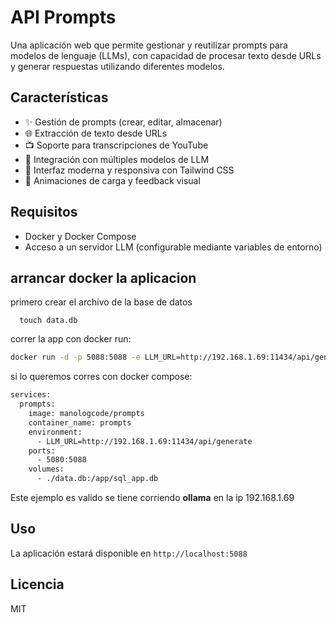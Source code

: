 # API Prompts

Una aplicación web que permite gestionar y reutilizar prompts para modelos de lenguaje (LLMs), con capacidad de procesar texto desde URLs y generar respuestas utilizando diferentes modelos.

## Características

- ✨ Gestión de prompts (crear, editar, almacenar)
- 🌐 Extracción de texto desde URLs
- 📺 Soporte para transcripciones de YouTube
- 🤖 Integración con múltiples modelos de LLM
- 🎨 Interfaz moderna y responsiva con Tailwind CSS
- 🔄 Animaciones de carga y feedback visual

## Requisitos

- Docker y Docker Compose
- Acceso a un servidor LLM (configurable mediante variables de entorno)

## arrancar docker la aplicacion

primero crear el archivo de la base de datos

      touch data.db

correr la app con docker run:
```bash
docker run -d -p 5088:5088 -e LLM_URL=http://192.168.1.69:11434/api/generate -v ./data.db:/app/sql_app.db --name prompts manologcode/prompts
```

si lo queremos corres con docker compose:

```bash
services:
  prompts:
    image: manologcode/prompts
    container_name: prompts
    environment:
      - LLM_URL=http://192.168.1.69:11434/api/generate
    ports:
      - 5080:5088
    volumes:
      - ./data.db:/app/sql_app.db
```

Este ejemplo es valido se tiene corriendo **ollama** en la ip 192.168.1.69

## Uso

La aplicación estará disponible en `http://localhost:5088`


## Licencia

MIT
